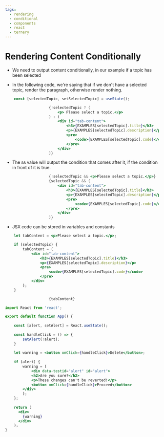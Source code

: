 ```yaml
---
tags:
  - rendering
  - conditional
  - components
  - react
  - ternery
---
```

# Rendering Content Conditionally
* We need to output content conditionally, in our example if a topic has been selected

* In the following code, we're saying that if we don't have a selected topic, render the paragraph, otherwise render nothing.

```jsx
	const [selectedTopic, setSelectedTopic] = useState();
```

```jsx
					{!selectedTopic ? (
						<p> Please select a topic.</p>
					) : (
						<div id="tab-content">
							<h3>{EXAMPLES[selectedTopic].title}</h3>
							<p>{EXAMPLES[selectedTopic].description}</p>
							<pre>
								<code>{EXAMPLES[selectedTopic].code}</code>
							</pre>
						</div>
					)}
```

* The `&&` value will output the condition that comes after it, if the condition in front of it is true.

```jsx
					{!selectedTopic && <p>Please select a topic.</p>}
					{selectedTopic && (
						<div id="tab-content">
							<h3>{EXAMPLES[selectedTopic].title}</h3>
							<p>{EXAMPLES[selectedTopic].description}</p>
							<pre>
								<code>{EXAMPLES[selectedTopic].code}</code>
							</pre>
						</div>
					)}
```

* JSX code can be stored in variables and constants

```jsx
	let tabContent = <p>Please select a topic.</p>;

	if (selectedTopic) {
		tabContent = (
			<div id="tab-content">
				<h3>{EXAMPLES[selectedTopic].title}</h3>
				<p>{EXAMPLES[selectedTopic].description}</p>
				<pre>
					<code>{EXAMPLES[selectedTopic].code}</code>
				</pre>
			</div>
		);
	}
```

```jsx
					{tabContent}
```



```jsx
import React from 'react';

export default function App() {
    
    const [alert, setAlert] = React.useState();
    
    const handleClick = () => {
        setAlert(!alert);
    }
    
    let warning = <button onClick={handleClick}>Delete</button>;
    
    if (alert) {
        warning = (
            <div data-testid="alert" id="alert">
            <h2>Are you sure?</h2>
            <p>These changes can't be reverted!</p>
            <button onClick={handleClick}>Proceed</button>
        </div>
        );
    };
    
    return (
      <div>
        {warning}
      </div>    
    );
}
```